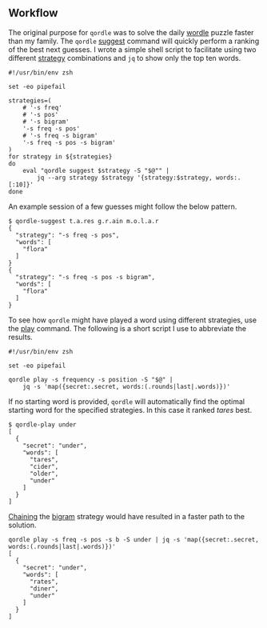 ## Workflow

The original purpose for `qordle` was to solve the daily
[wordle](https://www.nytimes.com/games/wordle/index.html) puzzle faster than my
family. The `qordle` [suggest](commands.md#suggest) command will quickly perform
a ranking of the best next guesses. I wrote a simple shell script to facilitate
using two different [strategy](strategies.md) combinations and `jq` to show only
the top ten words.

``` shell title="qordle-suggest"
#!/usr/bin/env zsh

set -eo pipefail

strategies=(
    # '-s freq'
    # '-s pos'
    # '-s bigram'
    '-s freq -s pos'
    # '-s freq -s bigram'
    '-s freq -s pos -s bigram'
)
for strategy in ${strategies}
do
    eval "qordle suggest $strategy -S "$@"" |
        jq --arg strategy $strategy '{strategy:$strategy, words:.[:10]}'
done
```

An example session of a few guesses might follow the below pattern.

``` shell title="qordle suggest session"
$ qordle-suggest t.a.res g.r.ain m.o.l.a.r
{
  "strategy": "-s freq -s pos",
  "words": [
    "flora"
  ]
}
{
  "strategy": "-s freq -s pos -s bigram",
  "words": [
    "flora"
  ]
}
```

To see how `qordle` might have played a word using different strategies, use the
[play](commands.md#play) command. The following is a short script I use to
abbreviate the results.

``` shell title="qordle-play"
#!/usr/bin/env zsh

set -eo pipefail

qordle play -s frequency -s position -S "$@" |
    jq -s 'map({secret:.secret, words:(.rounds|last|.words)})'
```

If no starting word is provided, `qordle` will automatically find the optimal
starting word for the specified strategies. In this case it ranked *tares*
best.

``` shell title="play with freq and pos strategies"
$ qordle-play under
[
  {
    "secret": "under",
    "words": [
      "tares",
      "cider",
      "older",
      "under"
    ]
  }
]
```

[Chaining](strategies.md#chaining) the [bigram](strategies.md#bigram) strategy would
have resulted in a faster path to the solution.

``` shell title="play with freq, pos, and bigram strategies"
qordle play -s freq -s pos -s b -S under | jq -s 'map({secret:.secret, words:(.rounds|last|.words)})'
[
  {
    "secret": "under",
    "words": [
      "rates",
      "diner",
      "under"
    ]
  }
]
```
